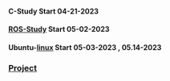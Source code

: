 ####  __C-Study__ Start 04-21-2023
####  __[ROS-Study](https://github.com/enrhd24/Study/tree/main/ROS_Study)__ Start 05-02-2023
####  __Ubuntu-[linux](https://github.com/enrhd24/Study/tree/main/linux)__ Start 05-03-2023 , 05.14-2023
### [Project](https://github.com/enrhd24/CStudy/tree/main/Project)
